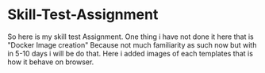 # Skill-Test-Assignment



So here is my skill test Assignment. 
One thing i have not done it here that is "Docker Image creation" Because not much familiarity as such now but with in 5-10 days i will be do that.
Here i added images of each templates that is how it behave on browser.




